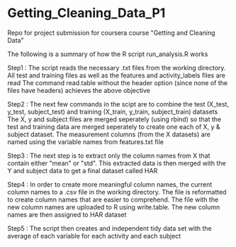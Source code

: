 Getting_Cleaning_Data_P1
========================

Repo for project submission for coursera course "Getting and Cleaning Data" 

The following is a summary of how the R script run_analysis.R works

Step1 : The script reads the necessary .txt files from the working directory. 
All test and training files as well as the features and activity_labels files are read
The command read.table without the header option (since none of the files have headers) achieves the above objective

Step2 : The next few commands in the scipt are to combine the test (X_test, y_test, subject_test) and training (X_train, y_train, subject_train) datasets
The X, y and subject files are merged seperately (using rbind) so that the test and training data are merged seperately to create one each of X, y & subject
dataset. The measurement columns (from the X datasets) are named using the variable names from features.txt file

Step3 : The next step is to extract only the column names from X that contain either "mean" or "std". This extracted data is then merged with the Y and subject
data to get a final dataset called HAR

Step4 : In order to create more meaningful column names, the current column names to a .csv file in the working directory. The file is reformatted to create
column names that are easier to comprehend. The file with the new column names are uploaded to R using write.table. The new column names are then assigned 
to HAR dataset

Step5 : The script then creates and independent tidy data set with the average of each variable for each activity and each subject

